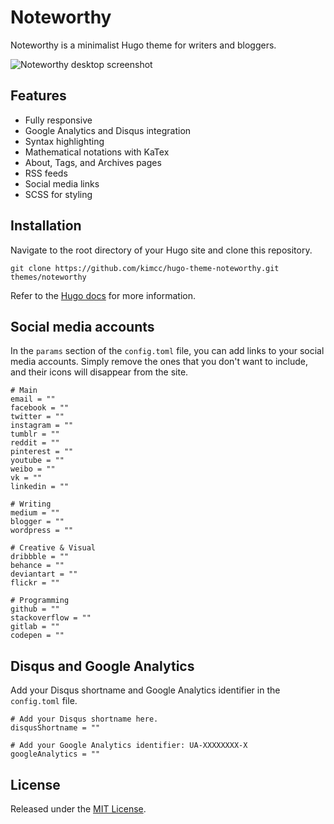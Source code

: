 # Noteworthy

Noteworthy is a minimalist Hugo theme for writers and bloggers.

![Noteworthy desktop screenshot](https://github.com/kimcc/hugo-theme-noteworthy/blob/master/images/screenshot.png)


## Features

* Fully responsive
* Google Analytics and Disqus integration
* Syntax highlighting
* Mathematical notations with KaTex
* About, Tags, and Archives pages
* RSS feeds
* Social media links
* SCSS for styling


## Installation

Navigate to the root directory of your Hugo site and clone this repository.

```
git clone https://github.com/kimcc/hugo-theme-noteworthy.git themes/noteworthy
```

Refer to the [Hugo docs](https://gohugo.io/getting-started/quick-start/) for more information.


## Social media accounts

In the `params` section of the `config.toml` file, you can add links to your social media accounts. Simply remove the ones that you don't want to include, and their icons will disappear from the site.

```
# Main
email = ""
facebook = ""
twitter = ""
instagram = ""
tumblr = ""
reddit = ""
pinterest = ""
youtube = ""
weibo = ""
vk = ""
linkedin = ""

# Writing
medium = ""
blogger = ""
wordpress = ""

# Creative & Visual
dribbble = ""
behance = ""
deviantart = ""
flickr = ""

# Programming
github = ""
stackoverflow = ""
gitlab = ""
codepen = ""
```


## Disqus and Google Analytics

Add your Disqus shortname and Google Analytics identifier in the `config.toml` file.

```
# Add your Disqus shortname here.
disqusShortname = ""      

# Add your Google Analytics identifier: UA-XXXXXXXX-X
googleAnalytics = "" 
```


## License

Released under the [MIT License](https://github.com/kimcc/hugo-theme-noteworthy/blob/master/LICENSE.md).